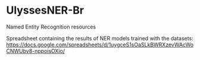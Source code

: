 # UlyssesNER-Br
Named Entity Recognition resources

Spreadsheet containing the results of NER models trained with the datasets: https://docs.google.com/spreadsheets/d/1uygceS1sOaSLkBWRXzevWAcWoCNWUbv8-nppoisOXio/
